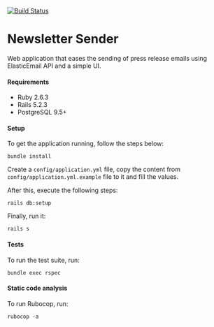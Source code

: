 [![Build Status](https://travis-ci.org/grascovit/newsletter-sender.svg?branch=master)](https://travis-ci.org/grascovit/newsletter-sender)

# Newsletter Sender

Web application that eases the sending of press release emails using ElasticEmail API and a simple UI.

#### Requirements
- Ruby 2.6.3
- Rails 5.2.3
- PostgreSQL 9.5+

#### Setup
To get the application running, follow the steps below:
```shell
bundle install
```

Create a `config/application.yml` file, copy the content from `config/application.yml.example` file to it and fill the values.

After this, execute the following steps:
```shell
rails db:setup
```
Finally, run it:
```shell
rails s
```

#### Tests
To run the test suite, run:
```shell
bundle exec rspec
```

#### Static code analysis
To run Rubocop, run:
```shell
rubocop -a
```